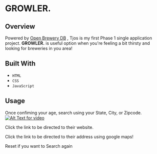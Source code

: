 # GROWLER.

## Overview
Powered by [Open Brewery DB](https://www.openbrewerydb.org/) , Tjos is my first Phase 1 single application project. **GROWLER.** is useful option when you're feeling a bit thirsty and looking for breweries in you area!

## Built With
- `HTML`
- `CSS`
- `JavaScript`

## Usage
Once confiming your age, search using your State, City, or Zipcode.
[![Alt Text for video](URL_of_a_thumbnail_image)](https://raw.githubusercontent.com/lorena171991/Phase-1-Project-Growler/master/assets/97490820/0fd02ad9-4770-43a0-b02e-17461841907f.mp4)

Click the link to be directed to their website.

Click the link to be directed to their address using google maps!

Reset if you want to Search again